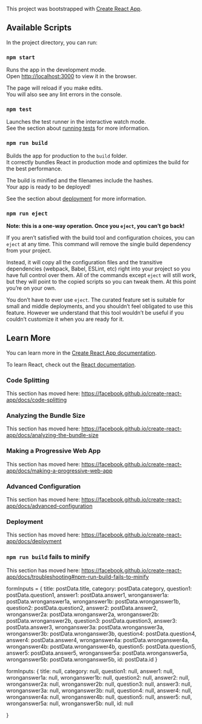 This project was bootstrapped with [Create React App](https://github.com/facebook/create-react-app).

## Available Scripts

In the project directory, you can run:

### `npm start`

Runs the app in the development mode.<br />
Open [http://localhost:3000](http://localhost:3000) to view it in the browser.

The page will reload if you make edits.<br />
You will also see any lint errors in the console.

### `npm test`

Launches the test runner in the interactive watch mode.<br />
See the section about [running tests](https://facebook.github.io/create-react-app/docs/running-tests) for more information.

### `npm run build`

Builds the app for production to the `build` folder.<br />
It correctly bundles React in production mode and optimizes the build for the best performance.

The build is minified and the filenames include the hashes.<br />
Your app is ready to be deployed!

See the section about [deployment](https://facebook.github.io/create-react-app/docs/deployment) for more information.

### `npm run eject`

**Note: this is a one-way operation. Once you `eject`, you can’t go back!**

If you aren’t satisfied with the build tool and configuration choices, you can `eject` at any time. This command will remove the single build dependency from your project.

Instead, it will copy all the configuration files and the transitive dependencies (webpack, Babel, ESLint, etc) right into your project so you have full control over them. All of the commands except `eject` will still work, but they will point to the copied scripts so you can tweak them. At this point you’re on your own.

You don’t have to ever use `eject`. The curated feature set is suitable for small and middle deployments, and you shouldn’t feel obligated to use this feature. However we understand that this tool wouldn’t be useful if you couldn’t customize it when you are ready for it.

## Learn More

You can learn more in the [Create React App documentation](https://facebook.github.io/create-react-app/docs/getting-started).

To learn React, check out the [React documentation](https://reactjs.org/).

### Code Splitting

This section has moved here: https://facebook.github.io/create-react-app/docs/code-splitting

### Analyzing the Bundle Size

This section has moved here: https://facebook.github.io/create-react-app/docs/analyzing-the-bundle-size

### Making a Progressive Web App

This section has moved here: https://facebook.github.io/create-react-app/docs/making-a-progressive-web-app

### Advanced Configuration

This section has moved here: https://facebook.github.io/create-react-app/docs/advanced-configuration

### Deployment

This section has moved here: https://facebook.github.io/create-react-app/docs/deployment

### `npm run build` fails to minify

This section has moved here: https://facebook.github.io/create-react-app/docs/troubleshooting#npm-run-build-fails-to-minify


formInputs = {
  title: postData.title,
  category: postData.category,
  question1: postData.question1,
  answer1:  postData.answer1,
  wronganswer1a: postData.wronganswer1a,
  wronganswer1b: postData.wronganswer1b,
  question2: postData.question2,
  answer2: postData.answer2,
  wronganswer2a: postData.wronganswer2a,
  wronganswer2b: postData.wronganswer2b,
  question3: postData.question3,
  answer3: postData.answer3,
  wronganswer3a: postData.wronganswer3a,
  wronganswer3b: postData.wronganswer3b,
  question4: postData.question4,
  answer4: postData.answer4,
  wronganswer4a: postData.wronganswer4a,
  wronganswer4b: postData.wronganswer4b,
  question5: postData.question5,
  answer5: postData.answer5,
  wronganswer5a: postData.wronganswer5a,
  wronganswer5b: postData.wronganswer5b,
  id: postData.id
}

formInputs: {
  title: null,
  category: null,
  question1: null,
  answer1: null,
  wronganswer1a:  null,
  wronganswer1b: null,
  question2: null,
  answer2: null,
  wronganswer2a:  null,
  wronganswer2b:  null,
  question3: null,
  answer3: null,
  wronganswer3a: null,
  wronganswer3b: null,
  question4: null,
  answer4: null,
  wronganswer4a: null,
  wronganswer4b: null,
  question5: null,
  answer5: null,
  wronganswer5a: null,
  wronganswer5b: null,
  id: null

}
